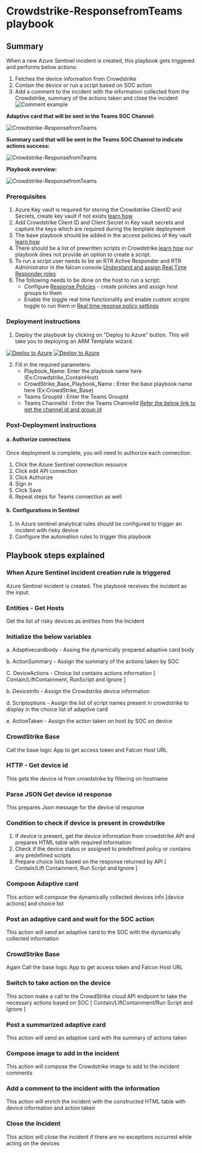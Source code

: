 # Crowdstrike-ResponsefromTeams playbook
 ## Summary
 When a new Azure Sentinel incident is created, this playbook gets triggered and performs below actions:
 1. Fetches the device information from Crowdstrike
 1. Contain the device or run a script based on SOC action
 1. Add a comment to the incident with the information collected from the Crowdstrike, summary of the actions taken and close the incident
    ![Comment example](./Incident_Comment.png)

**Adaptive card that will be sent in the Teams SOC Channel:**

![Crowdstrike-ResponsefromTeams](./adaptivecardcrowdstrike.png)

**Summary card that will be sent in the Teams SOC Channel to indicate actions success:**

![Crowdstrike-ResponsefromTeams](./SummarizedAdaptiveCard.PNG)

**Playbook overview:**

![Crowdstrike-ResponsefromTeams](./ResponsefromTeams.png)


### Prerequisites 

1. Azure Key vault is required for storing the Crowdstrike ClientID and Secrets, create key vault if not exists [learn how](https://portal.azure.com/#create/Microsoft.Template/uri/https%3A%2F%2Fraw.githubusercontent.com%2FAzure%2Fazure-quickstart-templates%2Fmaster%2F201-key-vault-secret-create%2Fazuredeploy.json)
2. Add Crowdstrike Client ID and Client Secret in Key vault secrets and capture the keys which are required during the template deployment
3. The base playbook should be added in the access policies of Key vault [learn how](https://docs.microsoft.com/azure/key-vault/general/assign-access-policy-portal)
4. There should be a list of prewritten scripts in Crowdstrike.[learn how](https://falcon.crowdstrike.com/support/documentation/71/real-time-response-and-network-containment#rtr_custom_scripts) our playbook does not provide an option to create a script.
5. To run a script user needs to be an RTR Active Responder and RTR Administrator in the falcon console.[Understand and assign Real Time Responder roles](https://falcon.crowdstrike.com/support/documentation/71/real-time-response-and-network-containment#rtr_roles)
6. The following needs to be done on the host to run a script:
   *  Configure [Response Policies](https://falcon.crowdstrike.com/support/documentation/71/real-time-response-and-network-containment#rtr-policy-config) - create policies and assign host groups to them
   * 	Enable the toggle real time functionality and enable custom scripts toggle to run them in [Real time resonse policy settings](https://falcon.crowdstrike.com/support/documentation/71/real-time-response-and-network-containment#rtr-policy-config)


### Deployment instructions 
1. Deploy the playbook by clicking on "Deploy to Azure" button. This will take you to deploying an ARM Template wizard.
  
  [![Deploy to Azure](https://aka.ms/deploytoazurebutton)](https://portal.azure.com/#create/Microsoft.Template/uri/https%3A%2F%2Fgithub.com%2FAzure%2FAzure-Sentinel%2Fblob%2Fmaster%2FPlaybooks%2FCrowdStrike%2FPlaybooks%2FCrowdStrike_ResponsefromTeams%2Fazuredeploy.json) [![Deploy to Azure](https://aka.ms/deploytoazuregovbutton)](https://portal.azure.us/#create/Microsoft.Template/uri/https%3A%2F%2Fgithub.com%2FAzure%2FAzure-Sentinel%2Fblob%2Fmaster%2FPlaybooks%2FCrowdStrike%2FPlaybooks%2FCrowdStrike_ResponsefromTeams%2Fazuredeploy.json)

2. Fill in the required parameters:
    * Playbook_Name: Enter the playbook name here (Ex:Crowdstrike_ContainHost)
    * CrowdStrike_Base_Playbook_Name : Enter the base playbook name here (Ex:CrowdStrike_Base)
    * Teams GroupId : Enter the Teams GroupId
    * Teams ChannelId : Enter the Teams ChannelId
      [Refer the below link to get the channel id and group id](https://docs.microsoft.com/powershell/module/teams/get-teamchannel?view=teams-ps)
    
### Post-Deployment instructions 
#### a. Authorize connections
Once deployment is complete, you will need to authorize each connection.
1.	Click the Azure Sentinel connection resource
2.	Click edit API connection
3.	Click Authorize
4.	Sign in
5.	Click Save
6.	Repeat steps for Teams connection as well
#### b. Configurations in Sentinel
1. In Azure sentinel analytical rules should be configured to trigger an incident with risky device 
2. Configure the automation rules to trigger this playbook




## Playbook steps explained

### When Azure Sentinel incident creation rule is triggered
Azure Sentinel incident is created. The playbook receives the incident as the input.

### Entities - Get Hosts
Get the list of risky devices as entities from the Incident

### Initialize the below variables
  a. Adaptivecardbody - Assing the dynamically prepared adaptive card body

  b. ActionSummary - Assign the summary of the actions taken by SOC
  
  C. DeviceActions - Choice list contains actions information [ Contain/LiftContainment, RunScript and Ignore ]

  b. DeviceInfo - Assign the Crowdstrike device information

  d. Scriptoptions - Assign the list of script names present in crowdstrike to display in the choice list of adaptive card

  e. ActionTaken - Assign the action taken on host by SOC on device
  

### CrowdStrike Base
Call the base logic App to get access token and Falcon Host URL

### HTTP - Get device id
This gets the device id from crowdstrike by filtering on hostname

### Parse JSON Get device id response
This prepares Json message for the device id response

 ### Condition to check if device is present in crowdstrike
1. If device is present, get the device information from crowdstrike API and prepares HTML table with required information
2. Check if the device status or assigned to predefined policy or contains any predefined scripts 
3. Prepare choice lists based on the response returned by API [ Contain/Lift Containment, Run Script and Ignore ]

 ### Compose Adaptive card
This action will compose the dynamically collected devices info [device actions] and choice list

### Post an adaptive card and wait for the SOC action
This action will send an adaptive card to the SOC with the dynamically collected information

### CrowdStrike Base
Again Call the base logic App to get access token and Falcon Host URL

### Switch to take action on the device
This action make a call to the CrowdStrike cloud API endpoint to take the necessary actions based on SOC [ Contain/LiftContainment/Run Script and Ignore ]

### Post a summarized adaptive card 
This action will send an adaptive card with the summary of actions taken

 ### Compose image to add in the incident
This action will compose the Crowdstrike image to add to the incident comments

### Add a comment to the incident with the information
This action will enrich the incident with the constructed HTML table with device information and action taken

### Close the Incident
This action will close the incident if there are no exceptions occurred while acting on the devices

